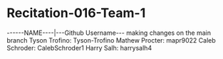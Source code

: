 # Recitation-016-Team-1
------NAME----|---Github Username---
making changes on the main branch
Tyson Trofino: Tyson-Trofino
Mathew Procter: mapr9022
Caleb Schroder: CalebSchroder1
Harry Salh: harrysalh4
